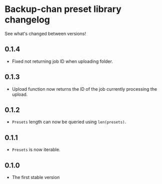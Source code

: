 # Backup-chan preset library changelog

See what's changed between versions!

## 0.1.4

* Fixed not returning job ID when uploading folder.

## 0.1.3

* Upload function now returns the ID of the job currently processing the upload.

## 0.1.2

* `Presets` length can now be queried using `len(presets)`.

## 0.1.1

* `Presets` is now iterable.

## 0.1.0

* The first stable version
